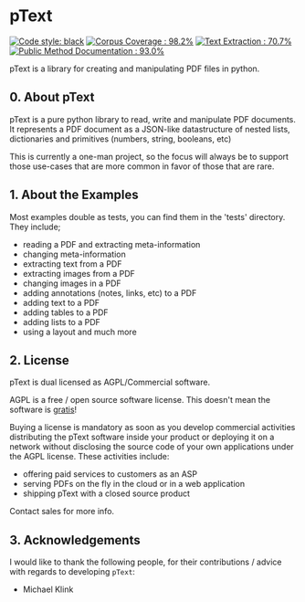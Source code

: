 
# pText

[![Code style: black](https://img.shields.io/badge/code%20style-black-000000.svg)](https://github.com/psf/black)
[![Corpus Coverage : 98.2%](https://img.shields.io/badge/corpus%20coverage-98.2%25-green)]()
[![Text Extraction : 70.7%](https://img.shields.io/badge/text%20extraction-70.7%25-orange)]()
[![Public Method Documentation : 93.0%](https://img.shields.io/badge/public%20method%20documentation-93.0%25-green)]()


pText is a library for creating and manipulating PDF files in python.

## 0. About pText

pText is a pure python library to read, write and manipulate PDF documents. It represents a PDF document as a JSON-like datastructure of nested lists, dictionaries and primitives (numbers, string, booleans, etc)

This is currently a one-man project, so the focus will always be to support those use-cases that are more common in favor of those that are rare.

## 1. About the Examples

Most examples double as tests, you can find them in the 'tests' directory.  
They include; 
- reading a PDF and extracting meta-information
- changing meta-information  
- extracting text from a PDF
- extracting images from a PDF
- changing images in a PDF
- adding annotations (notes, links, etc) to a PDF
- adding text to a PDF
- adding tables to a PDF
- adding lists to a PDF
- using a layout
 and much more
 
## 2. License

pText is dual licensed as AGPL/Commercial software.

AGPL is a free / open source software license.
This doesn't mean the software is [gratis](https://en.wikipedia.org/wiki/Gratis_versus_libre)!

Buying a license is mandatory as soon as you develop commercial activities distributing the pText software inside your product or deploying it on a network without disclosing the source code of your own applications under the AGPL license. 
These activities include:

- offering paid services to customers as an ASP
- serving PDFs on the fly in the cloud or in a web application
- shipping pText with a closed source product

Contact sales for more info.

## 3. Acknowledgements

I would like to thank the following people, for their contributions / advice with regards to developing `pText`:
- Michael Klink 